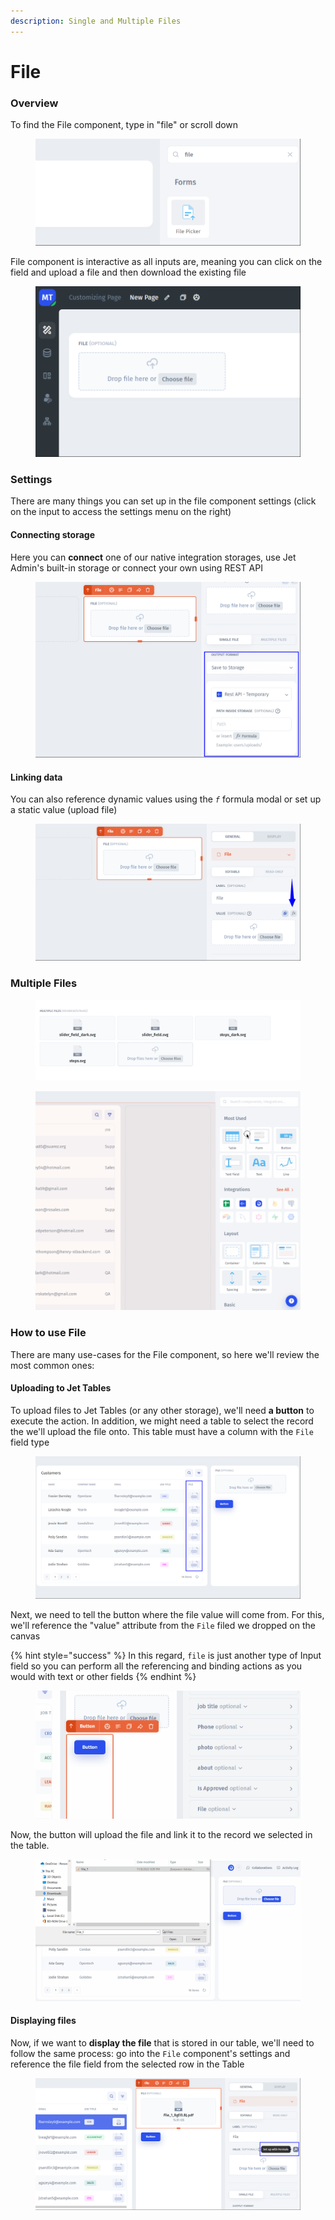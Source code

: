 ```yaml
---
description: Single and Multiple Files
---
```


# File

### Overview

To find the File component, type in "file" or scroll down

<figure><img src="../../../.gitbook/assets/image (6) (1) (2).png" alt=""><figcaption></figcaption></figure>

File component is interactive as all inputs are, meaning you can click on the field and upload a file and then download the existing file

<figure><img src="../../../.gitbook/assets/image (8) (1).png" alt=""><figcaption></figcaption></figure>

###

### Settings

There are many things you can set up in the file component settings (click on the input to access the settings menu on the right)

#### Connecting storage

Here you can **connect** one of our native integration storages, use Jet Admin's built-in storage or connect your own using REST API

<figure><img src="../../../.gitbook/assets/image (5) (2).png" alt=""><figcaption></figcaption></figure>

#### Linking data

You can also reference dynamic values using the _`f`_ formula modal or set up a static value (upload file)&#x20;

<figure><img src="../../../.gitbook/assets/image (7) (2).png" alt=""><figcaption></figcaption></figure>

### Multiple Files

<figure><img src="../../../.gitbook/assets/image (1) (2) (1).png" alt=""><figcaption></figcaption></figure>

<figure><img src="../../../.gitbook/assets/multiplefiles.gif" alt=""><figcaption></figcaption></figure>

### How to use File

There are many use-cases for the File component, so here we'll review the most common ones:

#### Uploading to Jet Tables

To upload files to Jet Tables (or any other storage), we'll need **a button** to execute the action. In addition, we might need a table to select the record the we'll upload the file onto. This table must have a column with the `File` field type

<figure><img src="../../../.gitbook/assets/image (4) (2).png" alt=""><figcaption></figcaption></figure>

Next, we need to tell the button where the file value will come from. For this, we'll reference the "value" attribute from the `File` filed we dropped on the canvas

{% hint style="success" %}
In this regard, `file` is just another type of Input field so you can perform all the referencing and binding actions as you would with text or other fields
{% endhint %}

<figure><img src="../../../.gitbook/assets/SRzgxdr.gif" alt=""><figcaption></figcaption></figure>

Now, the button will upload the file and link it to the record we selected in the table.

<figure><img src="../../../.gitbook/assets/xcfjgvuh.gif" alt=""><figcaption></figcaption></figure>

#### Displaying files

Now, if we want to **display the file** that is stored in our table, we'll need to follow the same process: go into the `File` component's settings and reference the file field from the selected row in the Table

<figure><img src="../../../.gitbook/assets/image (9) (1) (2).png" alt=""><figcaption></figcaption></figure>
